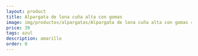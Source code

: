 ```yaml
---
layout: product
title: Alpargata de lona cuña alta con gomas 
image: img/productos/alpargatas/Alpargata de lona cuña alta con gomas =39 =azul =amarillo =beig.webp
price: 39 
tags: azul 
description: amarillo 
order: 0
---
```

